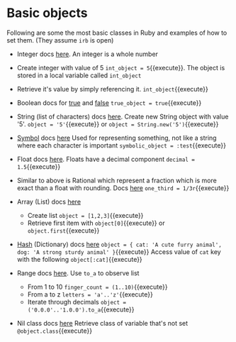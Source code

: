 # Basic objects

Following are some the most basic classes in Ruby and examples of how to set them. (They assume `irb` is open)

* Integer docs [here](https://ruby-doc.org/core-2.6.3/Integer.html). An integer is a whole number
* Create integer with value of 5 `int_object = 5`{{execute}}. The object is stored in a local variable called `int_object`
* Retrieve it's value by simply referencing it. `int_object`{{execute}}

* Boolean docs for [true](https://ruby-doc.org/core-2.6.3/TrueClass.html) and [false](https://ruby-doc.org/core-2.6.3/FalseClass.html)
`true_object = true`{{execute}}

* String (list of characters) docs [here](https://ruby-doc.org/core-2.6.3/String.html). 
Create new String object with value '5'. `object = '5'`{{execute}} or `object = String.new('5')`{{execute}}

* [Symbol](http://rubylearning.com/satishtalim/ruby_symbols.html) docs [here](https://ruby-doc.org/core-2.6.3/Symbol.html)
Used for representing something, not like a string where each character is important
`symbolic_object = :test`{{execute}}

* Float docs [here](https://ruby-doc.org/core-2.6.3/Float.html). Floats have a decimal component
`decimal = 1.5`{{execute}}

* Similar to above is Rational which represent a fraction which is more exact than a float with rounding. 
Docs [here](https://ruby-doc.org/core-2.6.3/Rational.html)
`one_third = 1/3r`{{execute}}

* Array (List) docs [here](https://ruby-doc.org/core-2.6.3/Array.html)
  * Create list `object = [1,2,3]`{{execute}}
  * Retrieve first item with `object[0]`{{execute}} or `object.first`{{execute}}

* [Hash](http://rubylearning.com/satishtalim/ruby_hashes.html) (Dictionary) docs [here](https://ruby-doc.org/core-2.6.3/Hash.html)
`object = { cat: 'A cute furry animal', dog: 'A strong sturdy animal' }`{{execute}}
Access value of `cat` key with the following
`object[:cat]`{{execute}}

* Range docs [here](https://ruby-doc.org/core-2.6.3/Range.html). Use `to_a` to observe list
  * From 1 to 10 `finger_count = (1..10)`{{execute}}
  * From a to z  `letters = 'a'..'z'`{{execute}}
  * Iterate through decimals `object = ('0.0.0'..'1.0.0').to_a`{{execute}}

* Nil class docs [here](https://ruby-doc.org/core-2.6.3/NilClass.html)
Retrieve class of variable that's not set
`@object.class`{{execute}}
